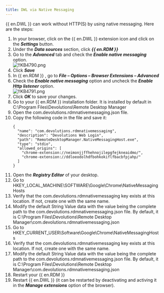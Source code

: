 ```yaml
---
title: DWL via Native Messaging
---
```


{{ en.DWL }} can work without HTTP(S) by using native messaging. Here are the steps:

1. In your browser, click on the {{ en.DWL }} extension icon and click on the ***Settings*** button.
1. Under the ***Data sources*** section, click ***{{ en.RDM }}***
1. Go to the ***Advanced*** tab and check the ***Enable native messaging*** option.  
![!!KB4790.png](/img/en/kb/KB4790.png)
1. Click ***Save***
1. In {{ en.RDM }} , go to ***File – Options – Browser Extensions – Advanced***
1. Check the ***Enable native messaging*** option and uncheck the ***Enable Http listener*** option.  
![!!KB4791.png](/img/en/kb/KB4791.png)
1. Click ***OK*** to save your changes.
1. Go to your {{ en.RDM }} installation folder. It is installed by default in C:\Program Files\Devolutions\Remote Desktop Manager
1. Open the com.devolutions.rdmnativemessaging.json file.
1. Copy the following code in the file and save it:
   ```
   {
     "name": "com.devolutions.rdmnativemessaging",
     "description": "Devolutions Web Login",
     "path": "RemoteDesktopManager.NativeMessagingHost.exe",
     "type": "stdio",
     "allowed_origins": [
       "chrome-extension://neimonjjffhehnojilepgfejkneaidmo/",
       "chrome-extension://ddloeodolhdfbohkokiflfbacbfpjahp/"
     ]
   }
   ```
1. Open the ***Registry Editor*** of your desktop.
1. Go to HKEY_LOCAL_MACHINE\SOFTWARE\Google\Chrome\NativeMessagingHosts
1. Verify that the com.devolutions.rdmnativemessaging key exists at this location. If not, create one with the same name.
1. Modify the default String Value data with the value being the complete path to the com.devolutions.rdmnativemessaging.json file. By default, it is C:\Program Files\Devolutions\Remote Desktop Manager\com.devolutions.rdmnativemessaging.json
1. Go to HKEY_CURRENT_USER\Software\Google\Chrome\NativeMessagingHosts
1. Verify that the com.devolutions.rdmnativemessaging key exists at this location. If not, create one with the same name.
1. Modify the default String Value data with the value being the complete path to the com.devolutions.rdmnativemessaging.json file. By default, it is C:\Program Files\Devolutions\Remote Desktop Manager\com.devolutions.rdmnativemessaging.json
1. Restart your {{ en.RDM }}
1. Restart {{ en.DWL }} (it can be restarted by deactivating and activing it in the ***Manage extensions*** option of the browser).
